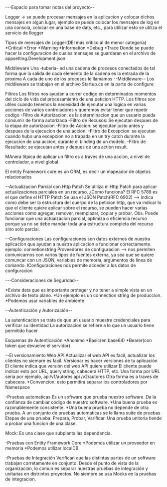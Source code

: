 ﻿---Espacio para tomar notas del proyecto--

Logger -> se puede procesar mensajes en la aplicacion y colocar dichos mensajes en algun lugar, ejemplo se puede colocar los mensajes de log
en una consola, colocar en una base de dats, etc., para utilizar esto se utiliza el servicio de Ilogger

Tipos de mensajes de Logger(DEl más critico al de menor categoría)
*Critical
*Error
*Warning
*Information
*Debug
*Trace
Donde se puede hacer la configuracion de cuales mensajes se guardaran en el archivo de appsetting.Development.json

Middleware
Una -tuberia- ed una cadena de procesos conectados de tal forma que la salida de  cada elemento de la cadena es la entrada de la proxima
A cada de uno de los procesos le llamamos --Middleware--
Los middleware se trabajan en el archivo Startup.cs en la parte de configure

Filtros
Los filtros nos ayudan a correr codigo en determinados momentos del ciclo de vida del procesamiento de una peticion HTTP.
Los filtros son utiles cuando tenemos la necesidad de ejecutar una logica en varias acciones de varios controladores y queremos evitar tener
que repetir codigo 
-Filtro de Autorizacion: es la determinacion que un usuario pueda consumir de forma autorizada
-Filtro de Recusos: Se ejecutan despues de la etapa de autorizacion
-Filtro de Accion: se ejecutan justo antes y despues de la ejecucion de una accion.
-Filtro de Excepcion: se ejecutan cuando hubo una excepcion no a trapada en un try catch durante la ejecucion de una accion, durante el binding de un modelo.
-Filtro de Resultado: se ejecutan antes y depues de una action result.

MAnera titpica de aplicar un filtro es a traves de una accion, a nivel de controlador, a nivel global.

El entity Framework core es un ORM, es decir un mapeador de objetos relacionados

--Actualizacion Parcial con Http Patch
Se utiliza el Http Patch para aplicar actualizaciones parciales en un recurso.
¿Como funciona?
El RFC 5789 es el que define el HTTP Patch
Se usa el JSON Patch(RFC 6902) --> indica como debe ser la estructura del cuerpo de la peticion http, que va indicar lo que el cliente quiere aplicar
sobre el recurso, se pueden hacer varias acciones como agregar, remover, reemplazar, copiar y probar.
Obs. Puede funcionar que una actuaizacion parcial, optimiza o eficiencia  recurso porque ya no se debe mandar toda una estructura completa del recurso sino
solo parcial.

--Configuraciones
Las configuraciones son datos externos de nuestra aplicacion que ayudan a nuestra aplicacion a funcionar correctamente.
ejemplo: connetionstring
Proveedores de configuracion --> nos permiten comunicarnos con varios tipos de fuentes externa, ya sea que se quiere comuncar con un JSON,
variables de memoria, argumentos de linea de comando.
IConfiguraciones nos permite acceder a los datos de confguracion

---Consideraciones de Seguridad--

*Existe data que es importante proteger y no tener a simple vista en un archivo de texto plano.
*Un ejemplo es un connection string de produccion.
*Podemos usar variables de ambiente

--Autenticación y Autorización--

La autenticacion se trata de que un usuario muestre credenciales para verificar su identidad
La autorizacion se refiere a lo que un usuario tiene permitido hacer

Esquemas de Autenticación
*Anonimo
*Basic(en base64)
*Bearer(con token que devuelve el servidor)

--El versionamiento Web API
Actualizar el web API es facil, actualizar los clientes no siempre es facil.
Versionar es hacer versiones de tu aplicación
El cliente indica que versión del web API quiere utilizar
El cliente puede indicar esto por URL, query string, cabecera HTTP, etc.
Una forma por URL seria por ejemplo, api/v1/autores    api /v2/autores
Otra forma es a traves de cabecera.
*Convencion: esto permitira separar los controladores por Namespace

-Pruebas automaticas
Es un software que prueba nuestro software.
Da la confianza de cambiar código de nuestro software.
*Una buena prueba es razonablemente consistente.
*Una buena prueba no depende de otra prueba.
A un conjunto de pruebas automaticas se le llama suite de pruebas
Etapas de una prueba: Prepara, 
					  Probar,
					  Varificar.
Una prueba unitoria tiende a probar una funcion de una clase.

Mock: Es una clase que subplanta las dependencia.

-Pruebas con Entity Framework Core
*Podemos utilizar un proveedor en memoria
*Podemos utilizar localDB

-Pruebas de Integración
Verifican que las distintas partes de un software trabajan corretamente en conjunto.
Desde el punto de vista de la organización, lo comun es separar nuestras pruebas de integración y unitarias
en distrintos proyectos.
No siempre se usa Mocks en la pruebas de integracion.
